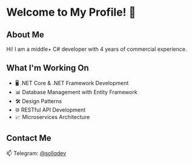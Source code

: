 # Welcome to My Profile! 👋

## About Me
Hi! I am a middle+ C# developer with 4 years of commercial experience.

## What I'm Working On
- 🖥️ .NET Core & .NET Framework Development
- 📊 Database Management with Entity Framework
- 🛠️ Design Patterns
- 🌐 RESTful API Development
- 📈 Microservices Architecture

## Contact Me
📫 Telegram: [@sollqdev](https://t.me/sollqdev)
